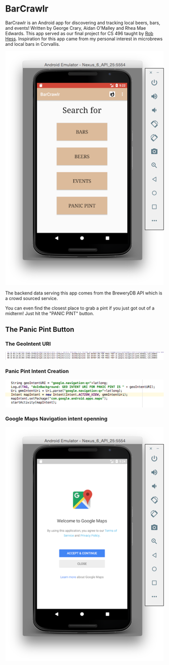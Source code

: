 # BarCrawlr

BarCrawlr is an Android app for discovering and tracking local beers, bars, and events! Written by George Crary, Aidan O'Malley and Rhea Mae Edwards. This app served as our final project for CS 496 taught by [Rob Hess](http://web.engr.oregonstate.edu/~hessro/). Inspiration for this app came from my personal interest in microbrews and local bars in Corvallis.

![The Panic Pint Button](images/PanicPintButton.png)

The backend data serving this app comes from the BreweryDB API which is a crowd sourced service.

You can even find the closest place to grab a pint if you just got out of a midterm! Just hit the "PANIC PINT" button.

## The Panic Pint Button
### The GeoIntent URI
![The GeoIntent URI](images/PanicPintGeoIntentURI.png)

### Panic Pint Intent Creation
![Panic Pint Intent Creation](images/PPIntentCreation.png)

### Google Maps Navigation intent openning 
![Google Maps Navigation intent openning ](images/MapsOpenningFromPP.png)
